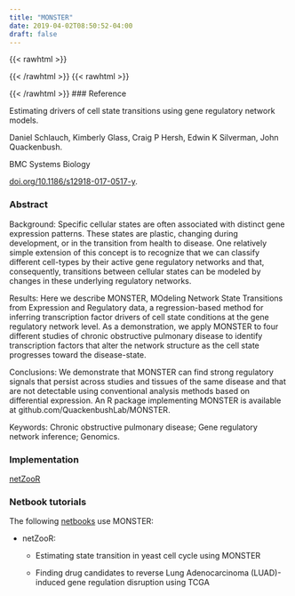 ```yaml
---
title: "MONSTER"
date: 2019-04-02T08:50:52-04:00
draft: false
---
```


{{< rawhtml >}}
<script type='text/javascript' src='https://d1bxh8uas1mnw7.cloudfront.net/assets/embed.js'></script>
{{< /rawhtml >}}
{{< rawhtml >}}
<div data-badge-popover="right" data-badge-type="donut" data-doi="10.1186/s12918-017-0517-y" data-hide-no-mentions="true" class="altmetric-embed"></div>
{{< /rawhtml >}}
### Reference

Estimating drivers of cell state transitions using gene regulatory network models. 

Daniel Schlauch, Kimberly Glass, Craig P Hersh, Edwin K Silverman, John Quackenbush.

BMC Systems Biology

[doi.org/10.1186/s12918-017-0517-y](https://pubmed.ncbi.nlm.nih.gov/29237467/).

### Abstract

Background: Specific cellular states are often associated with distinct gene expression patterns. These states are plastic, changing during development, or in the transition from health to disease. One relatively simple extension of this concept is to recognize that we can classify different cell-types by their active gene regulatory networks and that, consequently, transitions between cellular states can be modeled by changes in these underlying regulatory networks.

Results: Here we describe MONSTER, MOdeling Network State Transitions from Expression and Regulatory data, a regression-based method for inferring transcription factor drivers of cell state conditions at the gene regulatory network level. As a demonstration, we apply MONSTER to four different studies of chronic obstructive pulmonary disease to identify transcription factors that alter the network structure as the cell state progresses toward the disease-state.

Conclusions: We demonstrate that MONSTER can find strong regulatory signals that persist across studies and tissues of the same disease and that are not detectable using conventional analysis methods based on differential expression. An R package implementing MONSTER is available at github.com/QuackenbushLab/MONSTER.

Keywords: Chronic obstructive pulmonary disease; Gene regulatory network inference; Genomics.

### Implementation

[netZooR](https://github.com/netZoo/netZooR)

### Netbook tutorials

The following [netbooks](http://netbooks.networkmedicine.org) use MONSTER:

- netZooR:

	- Estimating state transition in yeast cell cycle using MONSTER

	- Finding drug candidates to reverse Lung Adenocarcinoma (LUAD)-induced gene regulation disruption using TCGA
